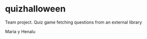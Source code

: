 # quizhalloween
Team project. Quiz game fetching questions from an external library

Maria y Henalu
